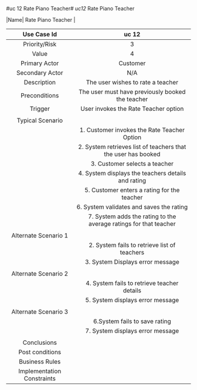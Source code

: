 #uc 12 Rate Piano Teacher# 
*uc12* Rate Piano Teacher 

|Name| Rate Piano Teacher |

| Use Case Id | uc 12 |
:-------------:|:-------------:
|Priority/Risk|  3
|Value| 4|
|Primary Actor|Customer|
|Secondary Actor| N/A
|Description| The user wishes to rate a teacher  
|Preconditions| The user must have previously booked the teacher
|Trigger| User invokes the Rate Teacher option
| | | 
|Typical Scenario|| 
| |1. Customer invokes the Rate Teacher Option
| |2. System retrieves list of teachers that the user has booked
| |3. Customer selects a teacher
| |4. System displays the teachers details and rating 
| |5. Customer enters a rating for the teacher
| |6. System validates and saves the rating
| |7. System adds the rating to the average ratings for that teacher
| | |
|Alternate Scenario 1| |
| | 2. System fails to retrieve list of teachers
| |3. System Displays error message
| | |
|Alternate Scenario 2| |
| | 4. System fails to retrieve teacher details|
| | 5. System displays error message|
| | |  
|Alternate Scenario 3| |
| | 6.System fails to save rating
| | 7. System displays error message
| | | 
|Conclusions||Customer has given the teacher a rating|
|Post conditions| |
|Business Rules| |
|Implementation Constraints| |
